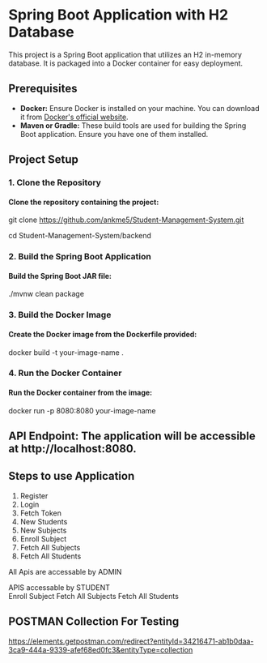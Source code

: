 # Spring Boot Application with H2 Database

This project is a Spring Boot application that utilizes an H2 in-memory database. It is packaged into a Docker container for easy deployment.

## Prerequisites

- **Docker:** Ensure Docker is installed on your machine. You can download it from [Docker's official website](https://www.docker.com/get-started).
- **Maven or Gradle:** These build tools are used for building the Spring Boot application. Ensure you have one of them installed.

## Project Setup

### 1. Clone the Repository

#### Clone the repository containing the project: ####

git clone https://github.com/ankme5/Student-Management-System.git 

cd Student-Management-System/backend

### 2. Build the Spring Boot Application 

#### Build the Spring Boot JAR file: ####

./mvnw clean package

### 3. Build the Docker Image

#### Create the Docker image from the Dockerfile provided: ####

docker build -t your-image-name .

### 4. Run the Docker Container

#### Run the Docker container from the image: ####

docker run -p 8080:8080 your-image-name

## API Endpoint: The application will be accessible at http://localhost:8080.

## Steps to use Application ##

1. Register
2. Login
3. Fetch Token
4. New Students 
5. New Subjects
6. Enroll Subject
7. Fetch All Subjects
8. Fetch All Students

All Apis are accessable by ADMIN 

APIS accessable by STUDENT  
Enroll Subject
Fetch All Subjects
Fetch All Students

##  POSTMAN Collection For Testing ##
https://elements.getpostman.com/redirect?entityId=34216471-ab1b0daa-3ca9-444a-9339-afef68ed0fc3&entityType=collection



